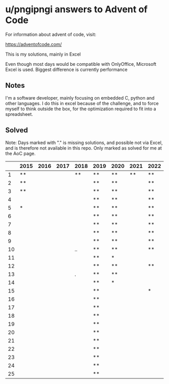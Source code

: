 u/pngipngi answers to Advent of Code
====================================

For information about advent of code, visit:

https://adventofcode.com/

This is my solutions, mainly in Excel

Even though most days would be compatible with OnlyOffice, Microsoft Excel is used. Biggest difference is currently performance

Notes
-----

I'm a software developer, mainly focusing on embedded C, python and other languages. I do this in excel because of the challenge, and to force myself to think outside the box, for the optimization required to fit into a spreadsheet.

Solved
------

Note: Days marked with "." is missing solutions, and possible not via Excel, and is therefore not available in this repo. Only marked as solved for me at the AoC page.

|    | 2015 | 2016 | 2017 | 2018 | 2019 | 2020 | 2021 | 2022 |
| -- | ---- | ---- | ---- | ---- | ---- | ---- | ---- | ---- |
|  1 | **   |      |      | **   | **   | **   | **   | **   |
|  2 | **   |      |      |      | **   | **   |      | **   |
|  3 | **   |      |      |      | **   | **   |      | **   |
|  4 |      |      |      |      | **   | **   |      | **   |
|  5 | *    |      |      |      | **   | **   |      | **   |
|  6 |      |      |      |      | **   | **   |      | **   |
|  7 |      |      |      |      | **   | **   |      | **   |
|  8 |      |      |      |      | **   | **   |      | **   |
|  9 |      |      |      |      | **   | **   |      | **   |
| 10 |      |      |      | ..   | **   | **   |      | **   |
| 11 |      |      |      |      | **   | *    |      |      |
| 12 |      |      |      |      | **   | **   |      | **   |
| 13 |      |      |      | .    | **   | **   |      |      |
| 14 |      |      |      |      | **   | *    |      |      |
| 15 |      |      |      |      | **   |      |      | *    |
| 16 |      |      |      |      | **   |      |      |      |
| 17 |      |      |      |      | **   |      |      |      |
| 18 |      |      |      |      | **   |      |      |      |
| 19 |      |      |      |      | **   |      |      |      |
| 20 |      |      |      |      | **   |      |      |      |
| 21 |      |      |      |      | **   |      |      |      |
| 22 |      |      |      |      | **   |      |      |      |
| 23 |      |      |      |      | **   |      |      |      |
| 24 |      |      |      |      | **   |      |      |      |
| 25 |      |      |      |      | **   |      |      |      |

